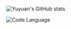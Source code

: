 ![Yuyuan's GitHub stats](https://github-readme-stats.vercel.app/api?username=taro0520&show_icons=true&theme=dark&count_private=true)

![Code Language](https://github-readme-stats.vercel.app/api/top-langs/?username=taro0520&layout=compact&count_private=true)
